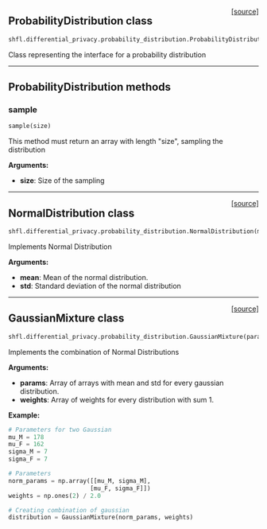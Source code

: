 <span style="float:right;">[[source]](https://github.com/sherpaai/Sherpa.FL/blob/master/shfl/differential_privacy/probability_distribution.py#L5)</span>
## ProbabilityDistribution class

```python
shfl.differential_privacy.probability_distribution.ProbabilityDistribution()
```


Class representing the interface for a probability distribution


---
## ProbabilityDistribution methods

### sample


```python
sample(size)
```



This method must return an array with length "size", sampling the distribution

__Arguments:__

- __size__: Size of the sampling
    
----

<span style="float:right;">[[source]](https://github.com/sherpaai/Sherpa.FL/blob/master/shfl/differential_privacy/probability_distribution.py#L20)</span>
## NormalDistribution class

```python
shfl.differential_privacy.probability_distribution.NormalDistribution(mean, std)
```


Implements Normal Distribution

__Arguments:__

- __mean__: Mean of the normal distribution.
- __std__: Standard deviation of the normal distribution
    
----

<span style="float:right;">[[source]](https://github.com/sherpaai/Sherpa.FL/blob/master/shfl/differential_privacy/probability_distribution.py#L36)</span>
## GaussianMixture class

```python
shfl.differential_privacy.probability_distribution.GaussianMixture(params, weights)
```


Implements the combination of Normal Distributions

__Arguments:__

- __params__: Array of arrays with mean and std for every gaussian distribution.
- __weights__: Array of weights for every distribution with sum 1.

__Example:__


```python
# Parameters for two Gaussian
mu_M = 178
mu_F = 162
sigma_M = 7
sigma_F = 7

# Parameters
norm_params = np.array([[mu_M, sigma_M],
                       [mu_F, sigma_F]])
weights = np.ones(2) / 2.0

# Creating combination of gaussian
distribution = GaussianMixture(norm_params, weights)
```
    
